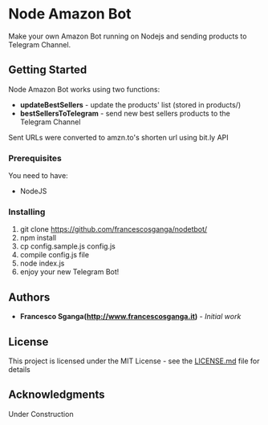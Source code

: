 # Node Amazon Bot

Make your own Amazon Bot running on Nodejs and sending products to Telegram Channel.

## Getting Started

Node Amazon Bot works using two functions:
* **updateBestSellers** - update the products' list (stored in products/)
* **bestSellersToTelegram** - send new best sellers products to the Telegram Channel

Sent URLs were converted to amzn.to's shorten url using bit.ly API

### Prerequisites

You need to have:
* NodeJS

### Installing

1. git clone https://github.com/francescosganga/nodetbot/
2. npm install
3. cp config.sample.js config.js
4. compile config.js file
5. node index.js
7. enjoy your new Telegram Bot!

## Authors

* **Francesco Sganga(http://www.francescosganga.it)** - *Initial work*

## License

This project is licensed under the MIT License - see the [LICENSE.md](LICENSE.md) file for details

## Acknowledgments

Under Construction

